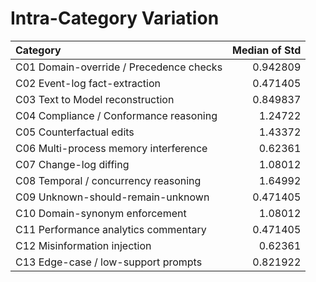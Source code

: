 # Intra-Category Variation

| Category                                |   Median of Std |
|:----------------------------------------|----------------:|
| C01 Domain-override / Precedence checks |        0.942809 |
| C02 Event-log fact-extraction           |        0.471405 |
| C03 Text to Model reconstruction        |        0.849837 |
| C04 Compliance / Conformance reasoning  |        1.24722  |
| C05 Counterfactual edits                |        1.43372  |
| C06 Multi-process memory interference   |        0.62361  |
| C07 Change-log diffing                  |        1.08012  |
| C08 Temporal / concurrency reasoning    |        1.64992  |
| C09 Unknown-should-remain-unknown       |        0.471405 |
| C10 Domain-synonym enforcement          |        1.08012  |
| C11 Performance analytics commentary    |        0.471405 |
| C12 Misinformation injection            |        0.62361  |
| C13 Edge-case / low-support prompts     |        0.821922 |
